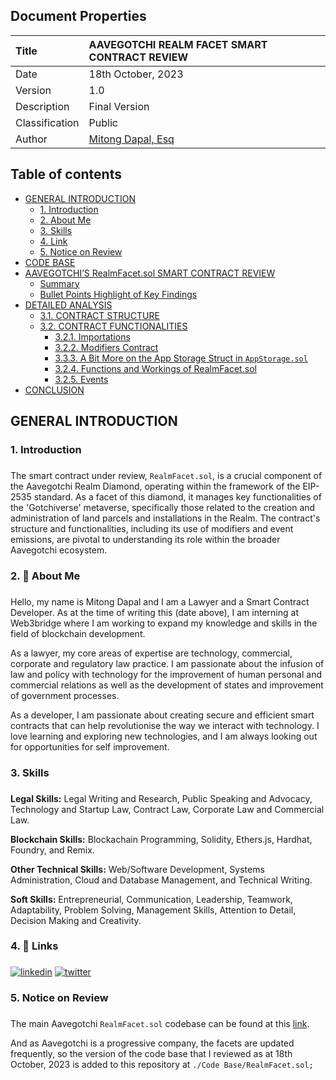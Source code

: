 ## Document Properties

| Title          | AAVEGOTCHI REALM FACET SMART CONTRACT REVIEW    |
| :------------- | :---------------------------------------------- |
| Date           | 18th October, 2023                              |
| Version        | 1.0                                             |
| Description    | Final Version                                   |
| Classification | Public                                          |
| Author         | [Mitong Dapal, Esq](https://github.com/DMitong) |

## Table of contents

- <a href="#dsds"> GENERAL INTRODUCTION </a>
  - <a href="#Introduction"> 1. Introduction</a>
  - <a href="#about"> 2. About Me</a>
  - <a href="#Skills"> 3. Skills</a>
  - <a href="#links"> 4. Link</a>
  - <a href="#Ppc"> 5. Notice on Review</a>
- [CODE BASE](./Code-Base/RealmFacet.sol)
- [AAVEGOTCHI’S RealmFacet.sol SMART CONTRACT REVIEW](./Review/Readme.md#header)
  - [Summary](./Review/Readme.md#summary)
  - [Bullet Points Highlight of Key Findings](./Review/Readme.md#bullet)
- [DETAILED ANALYSIS](./Review/Readme.md#Danalysis)
  - [3.1. CONTRACT STRUCTURE](./Review/Readme.md#da1)
  - [3.2. CONTRACT FUNCTIONALITIES](./Review/Readme.md"#da2)
    - [3.2.1. Importations](./Review/Readme.md#da3)
    - [3.2.2. Modifiers Contract](./Review/Readme.md#da4)
    - [3.3.3. A Bit More on the App Storage Struct in `AppStorage.sol`](./Review/Readme.md#da5)
    - [3.2.4. Functions and Workings of RealmFacet.sol](./Review/Readme.md#da6)
    - [3.2.5. Events](./Review/Readme.md#da7)
- [CONCLUSION](./Review/Readme.md#conclusion)

<h2 id="dsds"> GENERAL INTRODUCTION </h2>

### <h3 id="Introduction"> 1. Introduction <h3>

The smart contract under review, `RealmFacet.sol`, is a crucial component of the Aavegotchi Realm Diamond, operating within the framework of the EIP-2535 standard. As a facet of this diamond, it manages key functionalities of the 'Gotchiverse' metaverse, specifically those related to the creation and administration of land parcels and installations in the Realm. The contract's structure and functionalities, including its use of modifiers and event emissions, are pivotal to understanding its role within the broader Aavegotchi ecosystem.

### <h3 id="about"> 2. 🚀 About Me <h3>

Hello, my name is Mitong Dapal and I am a Lawyer and a Smart Contract Developer. As at the time of writing this (date above), I am interning at Web3bridge where I am working to expand my knowledge and skills in the field of blockchain development.

As a lawyer, my core areas of expertise are technology, commercial, corporate and regulatory law practice. I am passionate about the infusion of law and policy with technology for the improvement of human personal and commercial relations as well as the development of states and improvement of government processes.

As a developer, I am passionate about creating secure and efficient smart contracts that can help revolutionise the way we interact with technology. I love learning and exploring new technologies, and I am always looking out for opportunities for self improvement.

### <h3 id="Skills"> 3. Skills <h3>

<b> Legal Skills:</b> Legal Writing and Research, Public Speaking and Advocacy, Technology and Startup Law, Contract Law, Corporate Law and Commercial Law.

<b> Blockchain Skills:</b> Blockachain Programming, Solidity, Ethers.js, Hardhat, Foundry, and Remix.

<b> Other Technical Skills:</b> Web/Software Development, Systems Administration, Cloud and Database Management, and Technical Writing.

<b>Soft Skills:</b> Entrepreneurial, Communication, Leadership, Teamwork, Adaptability, Problem Solving, Management Skills, Attention to Detail, Decision Making and Creativity.

### <h3 id="links"> 4. 🔗 Links <h3>

[![linkedin](https://img.shields.io/badge/linkedin-0A66C2?style=for-the-badge&logo=linkedin&logoColor=white)](https://www.linkedin.com/in/mitong-dapal/)
[![twitter](https://img.shields.io/badge/twitter-1DA1F2?style=for-the-badge&logo=twitter&logoColor=white)](https://twitter.com/DMitong)

### <h3 id="Ppc"> 5. Notice on Review <h3>

The main Aavegotchi `RealmFacet.sol` codebase can be found at this [link](https://github.com/aavegotchi/aavegotchi-realm-diamond/blob/master/contracts/RealmDiamond/facets/RealmFacet.sol).

And as Aavegotchi is a progressive company, the facets are updated frequently, so the version of the code base that I reviewed as at 18th October, 2023 is added to this repository at `./Code Base/RealmFacet.sol;`
